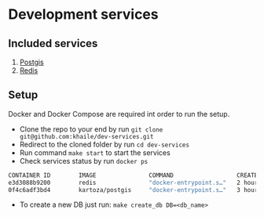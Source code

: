 # Development services

## Included services

1. [Postgis](https://hub.docker.com/r/kartoza/postgis/)
2. [Redis](https://hub.docker.com/_/redis)

## Setup

Docker and Docker Compose are required int order to run the setup.

- Clone the repo to your end by run `git clone git@github.com:khaile/dev-services.git`
- Redirect to the cloned folder by run `cd dev-services`
- Run command `make start` to start the services
- Check services status by run `docker ps`

```bash
CONTAINER ID        IMAGE               COMMAND                  CREATED             STATUS              PORTS                    NAMES
e3d3088b9200        redis               "docker-entrypoint.s…"   2 hours ago         Up 2 hours          0.0.0.0:6379->6379/tcp   redis
0f4c6adf3bd4        kartoza/postgis     "docker-entrypoint.s…"   3 hours ago         Up 3 hours          0.0.0.0:5432->5432/tcp   postgres
```

- To create a new DB just run: `make create_db DB=<db_name>`
